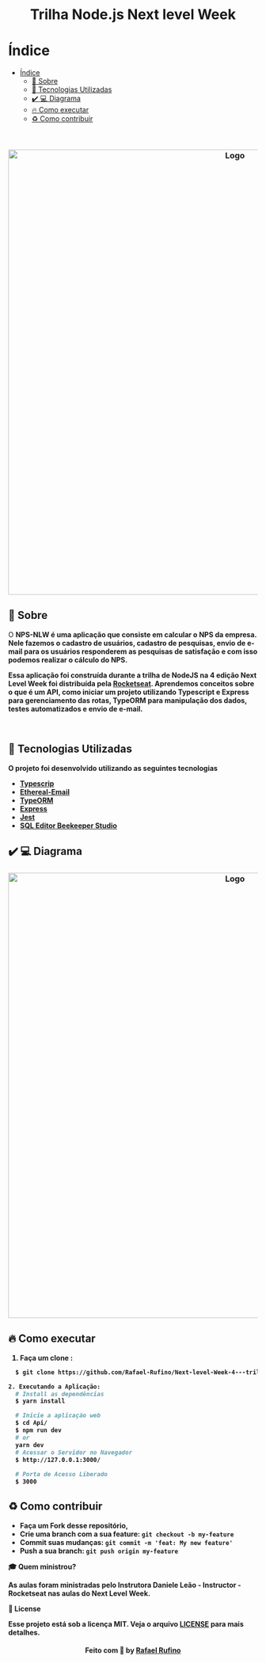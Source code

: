 <h1 align = "center"> Trilha Node.js Next level Week</h1>

# Índice

- [Índice](#índice)
  - [:bookmark: Sobre](#bookmark-sobre)
  - [:rocket: Tecnologias Utilizadas](#rocket-tecnologias-utilizadas)
  - [:heavy_check_mark: :computer: Diagrama](#heavy_check_mark-computer-diagrama)
  - [:fire: Como executar](#fire-como-executar)
  - [:recycle: Como contribuir](#recycle-como-contribuir)

</br>
<h3 align="center">
    <img alt="Logo" title="#logo" width="900px" src="https://github.com/rocketseat-education/nlw-04-nodejs/blob/main/.github/preview.png?raw=true.png">
</h3>



<a id="sobre"></a>


## :bookmark: Sobre

O <strong>NPS-NLW<strong> é uma aplicação que consiste em calcular o NPS da empresa. Nele fazemos o cadastro de usuários, cadastro de pesquisas, envio de e-mail para os usuários responderem as pesquisas de satisfação e com isso podemos realizar o cálculo do NPS.

Essa aplicação foi construída durante a trilha de NodeJS na <strong> 4 edição Next Level Week </strong> foi distribuída pela [Rocketseat](https://rocketseat.com.br/). Aprendemos conceitos sobre o que é um API, como iniciar um projeto utilizando Typescript e Express para gerenciamento das rotas, TypeORM para manipulação dos dados, testes automatizados e envio de e-mail.

<br>


<a id="tecnologias-utilizadas"></a>

## :rocket: Tecnologias Utilizadas

O projeto foi desenvolvido utilizando as seguintes tecnologias

- [Typescrip](https://www.typescriptlang.org/)
- [Ethereal-Email](https://ethereal.email/)
- [TypeORM](https://typeorm.io/#/)
- [Express](https://expressjs.com/pt-br/)
- [Jest](https://jestjs.io/)
- [SQL Editor Beekeeper Studio](https://www.beekeeperstudio.io/)




## :heavy_check_mark: :computer: Diagrama

<h3 align="center">
    <img alt="Logo" title="#logo" width="900px" src="https://github.com/rocketseat-education/nlw-04-nodejs/blob/main/public/diagrama.png?raw=true">

</h3>


## :fire: Como executar


1. Faça um clone :

```sh
  $ git clone https://github.com/Rafael-Rufino/Next-level-Week-4---trilha-Nodejs-.git

```

```sh
2. Executando a Aplicação:
  # Install as dependências
  $ yarn install

  # Inicie a aplicação web
  $ cd Api/
  $ npm run dev
  # or
  yarn dev
  # Acessar o Servidor no Navegador
  $ http://127.0.0.1:3000/
 
  # Porta de Acesso Liberado
  $ 3000

```
## :recycle: Como contribuir

- Faça um Fork desse repositório,
- Crie uma branch com a sua feature: `git checkout -b my-feature`
- Commit suas mudanças: `git commit -m 'feat: My new feature'`
- Push a sua branch: `git push origin my-feature`


🎓 **Quem ministrou?**

As aulas foram ministradas pelo Instrutora Daniele Leão - Instructor - Rocketseat nas aulas do Next Level Week.

📝 **License**

Esse projeto está sob a licença MIT. Veja o arquivo [LICENSE](LICENSE.md) para mais detalhes.




<h4 align="center">
    Feito com 💜 by <a href="https://www.linkedin.com/in/rafael-r-dos-santos-b889311ba/" target="_blank">Rafael Rufino</a>
</h4>




